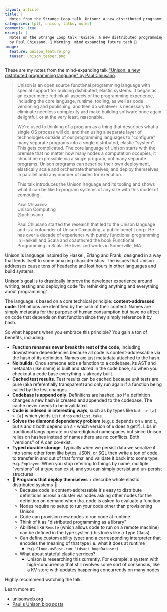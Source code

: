 ```yaml
---
layout: article
title: |
  Notes from the Strange Loop talk 'Unison: a new distributed programming language'
categories: [plt, unison, talks, notes]
comments: true
excerpt: |
  Notes on the Strange Loop talk 'Unison: a new distributed programming language'
  by Paul Chiusano. 🤯 Warning: mind expanding future tech 🤯
image:
  feature: unison_feature.png
  teaser: unison_teaser.png
---
```


These are my notes from the mind-expanding talk ["Unison: a new distributed
programming language" by Paul
Chiusano](https://www.youtube.com/watch?v=gCWtkvDQ2ZI&feature=youtu.be).

> Unison is an open source functional programming language with special support
> for building distributed, elastic systems. It began as an experiment: rethink
> all aspects of the programming experience, including the core language,
> runtime, tooling, as well as code versioning and publishing, and then do
> whatever is necessary to eliminate needless complexity and make building
> software once again delightful, or at the very least, reasonable.
>
> We're used to thinking of a program as a thing that describes what a single OS
> process will do, and then using a separate layer of technologies outside of
> our programming languages to "configure" many separate programs into a single
> distributed, elastic "system". This gets complicated. The core language of
> Unison starts with the premise that no matter how many nodes a computation
> occupies, it should be expressible via a single program, not many separate
> programs. Unison programs can describe their own deployment, elastically scale
> and orchestrate themselves, and deploy themselves in parallel onto any number
> of nodes for execution.
>
> This talk introduces the Unison language and its tooling and shows what it can
> be like to program systems of any size with this model of computing.
>
> Paul Chiusano<br />
> Unison Computing<br />
> @pchiusano
>
> Paul Chiusano started the research that led to the Unison language and is a
> cofounder of Unison Computing, a public benefit corp. He has over a decade of
> experience with purely functional programming in Haskell and Scala and
> coauthored the book Functional Programming in Scala. He lives and works in
> Somerville, MA.

Unison is language inspired by Haskell, Erlang and Frank, designed in a way that
lends itself to some amazing characteristics. The issues that Unison addresses
cause tons of headache and lost hours in other languages and build systems.

Unison's goal is to drastically improve the developer experience around writing,
testing and deploying code "by rethinking anything and everything about
programming".

The language is based on a core technical principle: **content-addressed code**.
Definitions are identified by the hash of their content. Names are simply
metadata for the purpose of human consumption but have no affect on code that
depends on that function since they simply reference it by hash.

So what happens when you embrace this principle? You gain a ton of benefits,
including:

- **Function renames never break the rest of the code**, including downstream
  dependencies because all code is content-addressable via the hash of its
  definition. Names are just metadata attached to the hash.
- **No builds**. Once someone adds a function to a codebase, its AST and
  metadata (like name) is built and stored in the code base, so when you
  checkout a code base everything is already built.
- **Cached test results**. Test results can be cached because unit tests are
  pure (aka referentially transparent) and only run again if a function being
  called by the test changes.
- **Codebase is append only**. Definitions are hashed, so if a definition
  changes a new hash is created and appended to the codebase. The cache never
  needs to be invalidated.
- **Code is indexed in interesting ways**, such as by types like `Nat -> [a] ->
[a]` which yields `List.drop` and `List.take`.
- **Solves the diamond dependency problem** (e.g. `D` depends on `B` and `C`,
  but `B` and `C` both depend on `A` - which version of `A` does `D` get?). Libs
  in traditional langs operate on shared/global namespaces but since Unison
  relies on hashes instead of names there are no conflicts. Both "versions" of A
  can co-exist.
- **Typed durable storage**. Typically when we persist data we serialize
  it into some other form like bytes, JSON, or SQL then write a ton of code to
  transfer in and out of that format and validate it back into some type, e.g.
  `Employee`. When you stop referring to things by name, multiple "versions" of
  a type can exist, and you can simply persist and un-persist structures.
- 🤯 **Programs that deploy themselves** + describe whole elastic distributed
  systems 🤯
  - Because code is content-addressable it's easy to distribute definitions
    across a cluster via nodes asking other nodes for the definition on demand
    when that node is asked to evaluate a function
  - Nodes require no setup to run your code other than provisioning Unison
  - Code can provision new nodes to run code at runtime
  - Think of it as "distributed programming as a library"
  - Abilities like `Remote` (which allows code to run on a remote machine) can
    be defined in the type system (this looks like a Type Class).
  - Can define custom ability types and a corresponding interpreter that encodes
    the meaning of that type i.e. what it does at runtime
    - e.g. `Cloud.usEast.run '(dsort hugeDataset)`
  - What about stateful elastic services?
    - Unison is researching this currently. For example: a system with
      high-concurrency that still involves some sort of consensus, like a KV
      store with updates happening concurrently on many nodes

Highly recommend watching the talk.

Learn more at:

- [unisonweb.org](https://unisonweb.org)
- [Paul's Unison blog posts](https://pchiusano.github.io/unison/)
